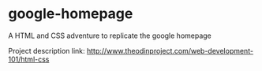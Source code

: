 # google-homepage

A HTML and CSS adventure to replicate the google homepage

Project description link: http://www.theodinproject.com/web-development-101/html-css
